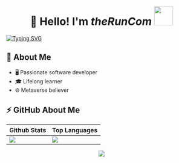 <h1 align="center">👋 Hello! I'm <i>theRunCom</i> <img src="https://media.giphy.com/media/mGcNjsfWAjY5AEZNw6/giphy.gif" width="50"></h1> 

[![Typing SVG](https://readme-typing-svg.herokuapp.com?font=Fira+Code&pause=1000&width=1260&height=250&lines=++%E2%80%9CIf+something+is+important+enough%2C+even+if+the+odds+are+against+you%2C+you+should+still+do+it.%E2%80%9D+%E2%80%94+Elon+Musk)](https://git.io/typing-svg)

## :book: About Me

- 🖥  Passionate software developer
- 🎓 Lifelong learner
- 🌐 Metaverse believer

## ⚡ GitHub About Me

| Github Stats | Top Languages |
| --- | --- |
| <img align="left" src="https://github-readme-stats-git-masterrstaa-rickstaa.vercel.app/api?username=theRunCom&show_icons=true&count_private=true&theme=highcontrast" /> | <img src="https://github-readme-stats-git-masterrstaa-rickstaa.vercel.app/api/top-langs/?username=theRunCom&layout=compact&count_private=true&theme=highcontrast" /> |

<p align = "center">
 <img src="https://github-readme-activity-graph.cyclic.app/graph?username=theRunCom&theme=github-compact">
</p>
